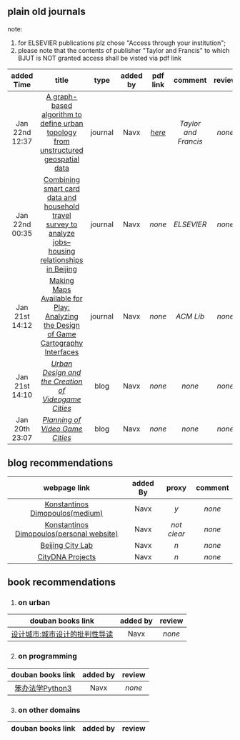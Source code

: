 ## plain old journals
note: 
1. for ELSEVIER publications plz chose "Access through your institution";
2. please note that the contents of publisher "Taylor and Francis" to which BJUT is NOT granted access shall be visted via pdf link

|added Time|title|type|added by|pdf link|comment|review|
|:--------:|:---:|:--:|:------:|:------:|:-----:|:----:|
|Jan 22nd 12:37|[A graph-based algorithm to define urban topology from unstructured geospatial data](https://www.tandfonline.com/doi/full/10.1080/13658816.2012.756881?scroll=top&needAccess=true)|journal|Navx|[*here*](journal-pdfs/A-graph-based-algorithm-to-define-urban-topology-from-unstructured-geospatial-data.pdf)|*Taylor and Francis*|*none*|
|Jan 22nd 00:35|[Combining smart card data and household travel survey to analyze jobs–housing relationships in Beijing](https://www.sciencedirect.com/science/article/pii/S0198971515000356)|journal|Navx|*none*|*ELSEVIER*|*none*|
|Jan 21st 14:12|[Making Maps Available for Play: Analyzing the Design of Game Cartography Interfaces](https://dl.acm.org/doi/fullHtml/10.1145/3336144)|journal|Navx|*none*|*ACM Lib*|*none*|
|Jan 21st 14:10|[*Urban Design and the Creation of Videogame Cities*](https://medium.com/@KonstantinosD/urban-design-and-the-creation-of-videogame-cities-f56449f74d7f)|blog|Navx|*none*|*none*|*none*|
|Jan 20th 23:07|[*Planning of Video Game Cities*](https://80.lv/articles/planning-of-video-game-cities/)|blog|Navx|*none*|*none*|*none*|

## blog recommendations
|webpage link|added By|proxy|comment|
|:----------:|:------:|:---:|:-----:|
|[Konstantinos Dimopoulos(medium)](https://medium.com/@KonstantinosD)|Navx|*y*|*none*|
|[Konstantinos Dimopoulos(personal website)](https://www.game-cities.com/)|Navx|*not clear*|*none*|
|[Beijing City Lab](https://www.beijingcitylab.com/)|Navx|*n*|*none*|
|[CityDNA Projects](https://www.citydnatech.com/work.html?language=cn)|Navx|*n*|*none*|

## book recommendations
1. ### on urban
|douban books link|added by|review|
|:---------------:|:------:|:----:|
|[设计城市:城市设计的批判性导读](https://book.douban.com/subject/6000358/)|Navx|*none*|

2. ### on programming
|douban books link|added by|review|
|:---------------:|:------:|:----:|
|[笨办法学Python3](https://book.douban.com/subject/30237842/)|Navx|*none*|

3. ### on other domains
|douban books link|added by|review|
|:---------------:|:------:|:----:|

